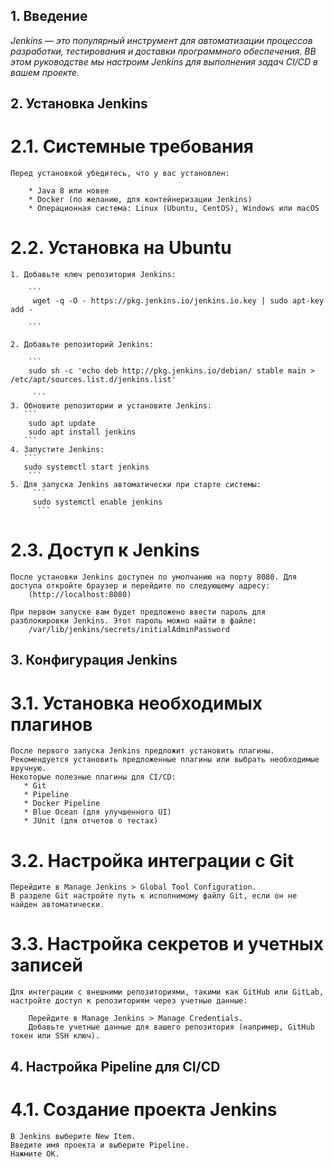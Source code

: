 ## 1. Введение

*Jenkins — это популярный инструмент для автоматизации процессов разработки, тестирования и доставки программного обеспечения. ВВ этом руководстве мы настроим Jenkins для выполнения задач CI/CD в вашем проекте.* 

## 2. Установка Jenkins
#  2.1. Системные требования

    Перед установкой убедитесь, что у вас установлен:

        * Java 8 или новее
        * Docker (по желанию, для контейнеризации Jenkins)
        * Операционная система: Linux (Ubuntu, CentOS), Windows или macOS

#  2.2. Установка на Ubuntu

    1. Добавьте ключ репозитория Jenkins:
        
        ``` 
         wget -q -O - https://pkg.jenkins.io/jenkins.io.key | sudo apt-key add -
        
        ```

    2. Добавьте репозиторий Jenkins:

        ```
        sudo sh -c 'echo deb http://pkg.jenkins.io/debian/ stable main > /etc/apt/sources.list.d/jenkins.list'

         ```
    3. Обновите репозитории и установите Jenkins:
       ```
        sudo apt update
        sudo apt install jenkins
       ```
    4. Запустите Jenkins:
       ```
       sudo systemctl start jenkins
        ```
    5. Для запуска Jenkins автоматически при старте системы:
         ```
         sudo systemctl enable jenkins
          ```
#  2.3. Доступ к Jenkins

    После установки Jenkins доступен по умолчанию на порту 8080. Для доступа откройте браузер и перейдите по следующему адресу:
        (http://localhost:8080)
    
    При первом запуске вам будет предложено ввести пароль для разблокировки Jenkins. Этот пароль можно найти в файле:
        /var/lib/jenkins/secrets/initialAdminPassword
## 3. Конфигурация Jenkins
#  3.1. Установка необходимых плагинов

    После первого запуска Jenkins предложит установить плагины. Рекомендуется установить предложенные плагины или выбрать необходимые вручную.
    Некоторые полезные плагины для CI/CD:
       * Git
       * Pipeline
       * Docker Pipeline
       * Blue Ocean (для улучшенного UI)
       * JUnit (для отчетов о тестах)

# 3.2. Настройка интеграции с Git

    Перейдите в Manage Jenkins > Global Tool Configuration.
    В разделе Git настройте путь к исполнимому файлу Git, если он не найден автоматически.

# 3.3. Настройка секретов и учетных записей

    Для интеграции с внешними репозиториями, такими как GitHub или GitLab, настройте доступ к репозиториям через учетные данные:

        Перейдите в Manage Jenkins > Manage Credentials.
        Добавьте учетные данные для вашего репозитория (например, GitHub токен или SSH ключ).

## 4. Настройка Pipeline для CI/CD
#  4.1. Создание проекта Jenkins

    В Jenkins выберите New Item.
    Введите имя проекта и выберите Pipeline.
    Нажмите OK.